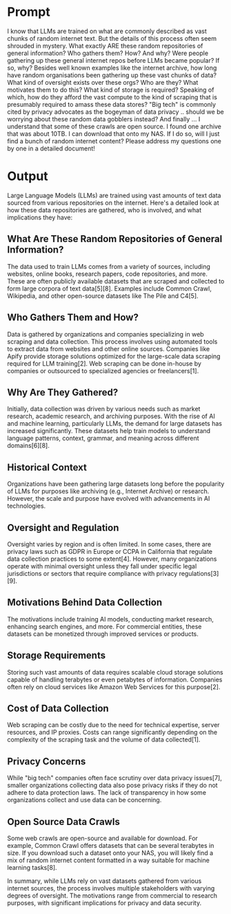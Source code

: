 # Prompt

I know that LLMs are trained on what are commonly described as vast chunks of random internet text. But the details of this process often seem shrouded in mystery. What exactly ARE these random repositories of general information? Who gathers them? How? And why? Were people gathering up these general internet repos before LLMs became popular? If so, why? Besides well known examples like the internet archive, how long have random organisations been gathering up these vast chunks of data? What kind of oversight exists over these orgs? Who are they? What motivates them to do this? What kind of storage is required? Speaking of which, how do they afford the vast compute to the kind of scraping that is presumably required to amass these data stores? "Big tech" is commonly cited by privacy advocates as the bogeyman of data privacy .. should we be worrying about these random data gobblers instead? And finally ... I understand that some of these crawls are open source. I found one archive that was about 10TB. I can download that onto my NAS. If I do so, will I just find a bunch of random internet content? Please address my questions one by one in a detailed document!

# Output

Large Language Models (LLMs) are trained using vast amounts of text data sourced from various repositories on the internet. Here's a detailed look at how these data repositories are gathered, who is involved, and what implications they have:

## What Are These Random Repositories of General Information?

The data used to train LLMs comes from a variety of sources, including websites, online books, research papers, code repositories, and more. These are often publicly available datasets that are scraped and collected to form large corpora of text data\[5]\[8]. Examples include Common Crawl, Wikipedia, and other open-source datasets like The Pile and C4\[5].

## Who Gathers Them and How?

Data is gathered by organizations and companies specializing in web scraping and data collection. This process involves using automated tools to extract data from websites and other online sources. Companies like Apify provide storage solutions optimized for the large-scale data scraping required for LLM training\[2]. Web scraping can be done in-house by companies or outsourced to specialized agencies or freelancers\[1].

## Why Are They Gathered?

Initially, data collection was driven by various needs such as market research, academic research, and archiving purposes. With the rise of AI and machine learning, particularly LLMs, the demand for large datasets has increased significantly. These datasets help train models to understand language patterns, context, grammar, and meaning across different domains\[6]\[8].

## Historical Context

Organizations have been gathering large datasets long before the popularity of LLMs for purposes like archiving (e.g., Internet Archive) or research. However, the scale and purpose have evolved with advancements in AI technologies.

## Oversight and Regulation

Oversight varies by region and is often limited. In some cases, there are privacy laws such as GDPR in Europe or CCPA in California that regulate data collection practices to some extent\[4]. However, many organizations operate with minimal oversight unless they fall under specific legal jurisdictions or sectors that require compliance with privacy regulations\[3]\[9].

## Motivations Behind Data Collection

The motivations include training AI models, conducting market research, enhancing search engines, and more. For commercial entities, these datasets can be monetized through improved services or products.

## Storage Requirements

Storing such vast amounts of data requires scalable cloud storage solutions capable of handling terabytes or even petabytes of information. Companies often rely on cloud services like Amazon Web Services for this purpose\[2].

## Cost of Data Collection

Web scraping can be costly due to the need for technical expertise, server resources, and IP proxies. Costs can range significantly depending on the complexity of the scraping task and the volume of data collected\[1].

## Privacy Concerns

While "big tech" companies often face scrutiny over data privacy issues\[7], smaller organizations collecting data also pose privacy risks if they do not adhere to data protection laws. The lack of transparency in how some organizations collect and use data can be concerning.

## Open Source Data Crawls

Some web crawls are open-source and available for download. For example, Common Crawl offers datasets that can be several terabytes in size. If you download such a dataset onto your NAS, you will likely find a mix of random internet content formatted in a way suitable for machine learning tasks\[8].

In summary, while LLMs rely on vast datasets gathered from various internet sources, the process involves multiple stakeholders with varying degrees of oversight. The motivations range from commercial to research purposes, with significant implications for privacy and data security.
